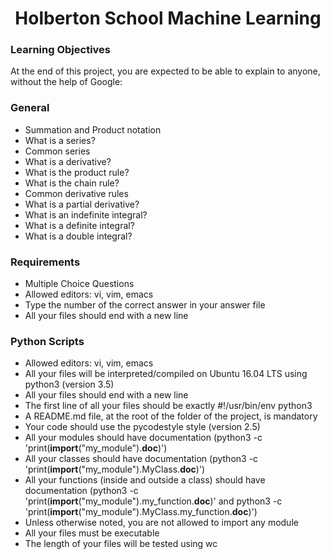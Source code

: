 <h1 align="center">Holberton School Machine Learning</h1>

### Learning Objectives

At the end of this project, you are expected to be able to explain to anyone, without the help of Google:

### General

- Summation and Product notation
- What is a series?
- Common series
- What is a derivative?
- What is the product rule?
- What is the chain rule?
- Common derivative rules
- What is a partial derivative?
- What is an indefinite integral?
- What is a definite integral?
- What is a double integral?

### Requirements

- Multiple Choice Questions
- Allowed editors: vi, vim, emacs
- Type the number of the correct answer in your answer file
- All your files should end with a new line

### Python Scripts

- Allowed editors: vi, vim, emacs
- All your files will be interpreted/compiled on Ubuntu 16.04 LTS using python3 (version 3.5)
- All your files should end with a new line
- The first line of all your files should be exactly #!/usr/bin/env python3
- A README.md file, at the root of the folder of the project, is mandatory
- Your code should use the pycodestyle style (version 2.5)
- All your modules should have documentation (python3 -c 'print(**import**("my_module").**doc**)')
- All your classes should have documentation (python3 -c 'print(**import**("my_module").MyClass.**doc**)')
- All your functions (inside and outside a class) should have documentation (python3 -c 'print(**import**("my_module").my_function.**doc**)' and python3 -c 'print(**import**("my_module").MyClass.my_function.**doc**)')
- Unless otherwise noted, you are not allowed to import any module
- All your files must be executable
- The length of your files will be tested using wc
